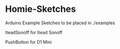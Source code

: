 # Homie-Sketches

Arduino Example Sketches to be placed in ./examples

IteadSonoff for Itead Sonoff

PushButton for D1 Mini

